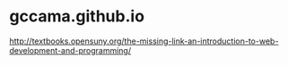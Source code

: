 # gccama.github.io
http://textbooks.opensuny.org/the-missing-link-an-introduction-to-web-development-and-programming/
